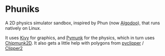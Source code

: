 # Phuniks

A 2D physics simulator sandbox, inspired by Phun (now [Algodoo](http://www.algodoo.com/)), that runs natively on Linux.

It uses [Kivy](https://kivy.org/) for graphics, and [Pymunk](https://www.pymunk.org/en/latest/) for the physics, which in turn uses [Chipmunk2D](https://chipmunk-physics.net/). It also gets a little help with polygons from [pyclipper](https://pypi.org/project/pyclipper/) / [Clipper2](http://www.angusj.com/clipper2/Docs/Overview.htm) 
